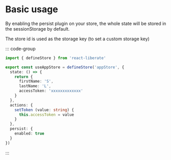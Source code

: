 # Basic usage

By enabling the persist plugin on your store, the whole state will be stored in the sessionStorage by default.

The store id is used as the storage key (to set a custom storage key)

::: code-group

```ts [store.ts]
import { defineStore } from 'react-liberate'

export const useAppStore = defineStore('appStore', {
  state: () => {
    return {
      firstName: 'S',
      lastName: 'L',
      accessToken: 'xxxxxxxxxxxxx'
    }
  },
  actions: {
    setToken (value: string) {
      this.accessToken = value
    }
  },
  persist: {
    enabled: true
  }
})
```
:::
